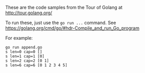 These are the code samples from the Tour of Golang at http://tour.golang.org/

To run these, just use the `go run ...` command. See https://golang.org/cmd/go/#hdr-Compile_and_run_Go_program

For example:

```
go run append.go
s len=0 cap=0 []
s len=1 cap=1 [0]
s len=2 cap=2 [0 1]
s len=6 cap=6 [0 1 2 3 4 5]
```
